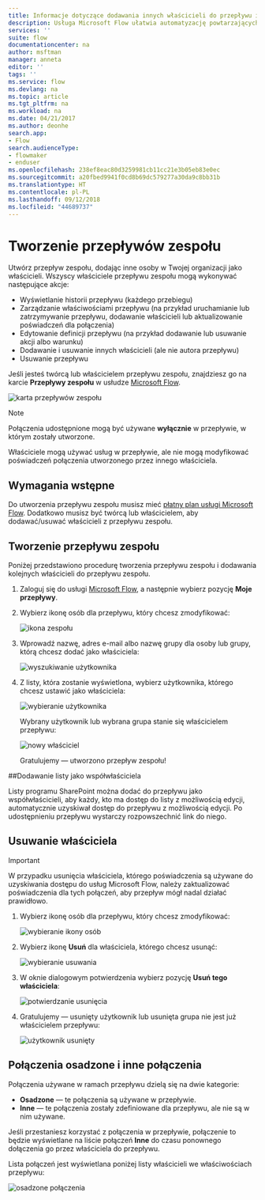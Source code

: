 ```yaml
---
title: Informacje dotyczące dodawania innych właścicieli do przepływu i tworzenia przepływów zespołu | Microsoft Docs
description: Usługa Microsoft Flow ułatwia automatyzację powtarzających się zadań. Użytkowników lub grupy możesz dodawać jako właścicieli oraz wspólnie projektować przepływy i zarządzać nimi.
services: ''
suite: flow
documentationcenter: na
author: msftman
manager: anneta
editor: ''
tags: ''
ms.service: flow
ms.devlang: na
ms.topic: article
ms.tgt_pltfrm: na
ms.workload: na
ms.date: 04/21/2017
ms.author: deonhe
search.app:
- Flow
search.audienceType:
- flowmaker
- enduser
ms.openlocfilehash: 238ef8eac80d3259981cb11cc21e3b05eb83e0ec
ms.sourcegitcommit: a20fbed9941f0cd8b69dc579277a30da9c8bb31b
ms.translationtype: HT
ms.contentlocale: pl-PL
ms.lasthandoff: 09/12/2018
ms.locfileid: "44689737"
---
```

# <a name="create-team-flows"></a>Tworzenie przepływów zespołu
Utwórz przepływ zespołu, dodając inne osoby w Twojej organizacji jako właścicieli. Wszyscy właściciele przepływu zespołu mogą wykonywać następujące akcje:

* Wyświetlanie historii przepływu (każdego przebiegu)
* Zarządzanie właściwościami przepływu (na przykład uruchamianie lub zatrzymywanie przepływu, dodawanie właścicieli lub aktualizowanie poświadczeń dla połączenia)
* Edytowanie definicji przepływu (na przykład dodawanie lub usuwanie akcji albo warunku)
* Dodawanie i usuwanie innych właścicieli (ale nie autora przepływu)
* Usuwanie przepływu

Jeśli jesteś twórcą lub właścicielem przepływu zespołu, znajdziesz go na karcie **Przepływy zespołu** w usłudze [Microsoft Flow](https://flow.microsoft.com).

![karta przepływów zespołu](./media/create-team-flows/addowner5.png)

> [!NOTE]
> Połączenia udostępnione mogą być używane **wyłącznie** w przepływie, w którym zostały utworzone.
> 
> 

Właściciele mogą używać usług w przepływie, ale nie mogą modyfikować poświadczeń połączenia utworzonego przez innego właściciela.

## <a name="prerequisites"></a>Wymagania wstępne
Do utworzenia przepływu zespołu musisz mieć [płatny plan usługi Microsoft Flow](https://flow.microsoft.com/pricing/). Dodatkowo musisz być twórcą lub właścicielem, aby dodawać/usuwać właścicieli z przepływu zespołu.

## <a name="create-a-team-flow"></a>Tworzenie przepływu zespołu
Poniżej przedstawiono procedurę tworzenia przepływu zespołu i dodawania kolejnych właścicieli do przepływu zespołu.

1. Zaloguj się do usługi [Microsoft Flow](https://flow.microsoft.com), a następnie wybierz pozycję **Moje przepływy**.
2. Wybierz ikonę osób dla przepływu, który chcesz zmodyfikować:
   
    ![ikona zespołu](./media/create-team-flows/addowner1.png)
3. Wprowadź nazwę, adres e-mail albo nazwę grupy dla osoby lub grupy, którą chcesz dodać jako właściciela:
   
    ![wyszukiwanie użytkownika](./media/create-team-flows/addowner2.png)
4. Z listy, która zostanie wyświetlona, wybierz użytkownika, którego chcesz ustawić jako właściciela:
   
    ![wybieranie użytkownika](./media/create-team-flows/addowner3.png)
   
     Wybrany użytkownik lub wybrana grupa stanie się właścicielem przepływu:
   
    ![nowy właściciel](./media/create-team-flows/addowner4.png)
   
     Gratulujemy &mdash; utworzono przepływ zespołu!

##<a name="add-a-list-as-a-co-owner"></a>Dodawanie listy jako współwłaściciela

Listy programu SharePoint można dodać do przepływu jako współwłaścicieli, aby każdy, kto ma dostęp do listy z możliwością edycji, automatycznie uzyskiwał dostęp do przepływu z możliwością edycji. Po udostępnieniu przepływu wystarczy rozpowszechnić link do niego.

## <a name="remove-an-owner"></a>Usuwanie właściciela
> [!IMPORTANT]
> W przypadku usunięcia właściciela, którego poświadczenia są używane do uzyskiwania dostępu do usług Microsoft Flow, należy zaktualizować poświadczenia dla tych połączeń, aby przepływ mógł nadal działać prawidłowo.
> 
> 

1. Wybierz ikonę osób dla przepływu, który chcesz zmodyfikować:
   
    ![wybieranie ikony osób](./media/create-team-flows/removeowner1.png)
2. Wybierz ikonę **Usuń** dla właściciela, którego chcesz usunąć:
   
    ![wybieranie usuwania](./media/create-team-flows/removeowner2.png)
3. W oknie dialogowym potwierdzenia wybierz pozycję **Usuń tego właściciela**:
   
    ![potwierdzanie usunięcia](./media/create-team-flows/removeowner3.png)
4. Gratulujemy &mdash; usunięty użytkownik lub usunięta grupa nie jest już właścicielem przepływu:
   
    ![użytkownik usunięty](./media/create-team-flows/removeowner4.png)

## <a name="embedded-and-other-connections"></a>Połączenia osadzone i inne połączenia
Połączenia używane w ramach przepływu dzielą się na dwie kategorie:

* **Osadzone** &mdash; te połączenia są używane w przepływie.
* **Inne** &mdash; te połączenia zostały zdefiniowane dla przepływu, ale nie są w nim używane.

Jeśli przestaniesz korzystać z połączenia w przepływie, połączenie to będzie wyświetlane na liście połączeń **Inne** do czasu ponownego dołączenia go przez właściciela do przepływu.

Lista połączeń jest wyświetlana poniżej listy właścicieli we właściwościach przepływu:

![osadzone połączenia](./media/create-team-flows/embeddedconnections.png)

